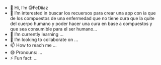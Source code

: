 - 👋 Hi, I’m @FeDiiaz
- 👀 I’m interested in buscar los recuersos para crear una app con ia que de los compuestos de una enfermedad que no tiene cura que la quite del cuerpo humano y poder hacer una cura en base a compuestos y que sea consumible para el ser humano...
- 🌱 I’m currently learning ...
- 💞️ I’m looking to collaborate on ...
- 📫 How to reach me ...
- 😄 Pronouns: ...
- ⚡ Fun fact: ...

<!---
FeDiiaz/FeDiiaz is a ✨ special ✨ repository because its `README.md` (this file) appears on your GitHub profile.
You can click the Preview link to take a look at your changes.
--->
